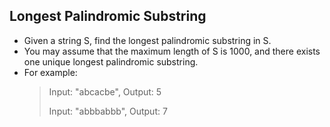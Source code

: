 Longest Palindromic Substring
----------
+ Given a string S, find the longest palindromic substring in S.
+ You may assume that the maximum length of S is 1000, and there exists one unique longest palindromic substring.
+ For example: 
  > Input: "abcacbe", Output: 5
  >
  > Input: "abbbabbb", Output: 7
